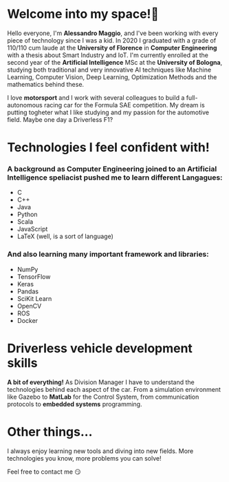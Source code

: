 # Welcome into my space!👋
Hello everyone, I'm **Alessandro Maggio**, and I've been working with every piece of technology since I was a kid. In 2020 I graduated with a grade of 110/110 cum laude at the **University of Florence** in **Computer Engineering** with a thesis about Smart Industry and IoT. I'm currently enrolled at the second year of the **Artificial Intelligence** MSc at the **University of Bologna**, studying both traditional and very innovative AI techniques like Machine Learning, Computer Vision, Deep Learning, Optimization Methods and the mathematics behind these.

I love **motorsport** and I work with several colleagues to build a full-autonomous racing car for the Formula SAE competition. My dream is putting togheter what I like studying and my passion for the automotive field. Maybe one day a Driverless F1?

# Technologies I feel confident with!
### A background as Computer Engineering joined to an Artificial Intelligence speliacist pushed me to learn different Langagues:
* C
* C++
* Java
* Python
* Scala
* JavaScript
* LaTeX (well, is a sort of language)
### And also learning many important framework and libraries:
* NumPy
* TensorFlow
* Keras
* Pandas 
* SciKit Learn
* OpenCV
* ROS
* Docker


# Driverless vehicle development skills
**A bit of everything!** As Division Manager I have to understand the technologies behind each aspect of the car. From a simulation environment like Gazebo to **MatLab** for the Control System, from communication protocols to **embedded systems** programming.


# Other things...
I always enjoy learning new tools and diving into new fields. More technologies you know, more problems you can solve!

Feel free to contact me :smirk:
